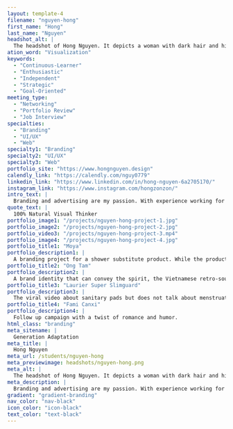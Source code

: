```yaml
---
layout: template-4
filename: "nguyen-hong"
first_name: "Hong"
last_name: "Nguyen"
headshot_alt: |
  The headshot of Hong Nguyen. It depicts a woman with dark hair and highlights smiling. She is wearing a dark turtle-neck shirt with her arms crossed.
ation_word: "Visualization"
keywords:
  - "Continuous-Learner"
  - "Enthusiastic"
  - "Independent"
  - "Strategic"
  - "Goal-Oriented"
meeting_type:
  - "Networking"
  - "Portfolio Review"
  - "Job Interview"
specialties:
  - "Branding"
  - "UI/UX"
  - "Web"
specialty1: "Branding"
specialty2: "UI/UX"
specialty3: "Web"
portfolio_site: "https://www.hongnguyen.design"
calendly_link: "https://calendly.com/nguy0779"
linkedin_link: "https://www.linkedin.com/in/hong-nguyen-6a2705170/"
instagram_link: "https://www.instagram.com/hongzonzon/"
intro_text: |
  Branding and advertising are my passion. With experience working for agencies, organizations for the past years, I believe there is always a creative way to solve a problem even if it is just a mediocre problem.
quote_text: |
  100% Natural Visual Thinker
portfolio_image1: "/projects/nguyen-hong-project-1.jpg"
portfolio_image2: "/projects/nguyen-hong-project-2.jpg"
portfolio_video3: "/projects/nguyen-hong-project-3.mp4"
portfolio_image4: "/projects/nguyen-hong-project-4.jpg"
portfolio_title1: "Moya"
portfolio_description1: |
  A branding project for a shower substitute product. While the product is still being developed, a brand identity system that needs to be created has all flexibility and creative freedom.
portfolio_title2: "Ong Tam"
portfolio_description2: |
  A brand identity that can convey the spirit, the Vietnamese retro-soul but still relevant to the modern days.
portfolio_title3: "Laurier Super Slimguard"
portfolio_description3: |
  The viral video about sanitary pads but does not talk about menstruation, tiredness, exhausting.
portfolio_title4: "Fami Canxi"
portfolio_description4: |
  Follow up campaign with a twist of romance and humor.
html_class: "branding"
meta_sitename: |
  Generation Adaptation
meta_title: |
  Hong Nguyen
meta_url: /students/nguyen-hong
meta_previewimage: headshots/nguyen-hong.png
meta_alt: |
  The headshot of Hong Nguyen. It depicts a woman with dark hair and highlights smiling. She is wearing a dark turtle-neck shirt with her arms crossed.
meta_description: |
  Branding and advertising are my passion. With experience working for agencies, organizations for the past years, I believe there is always a creative way to solve a problem even if it is just a mediocre problem.
gradient: "gradient-branding"
nav_color: "nav-black"
icon_color: "icon-black"
text_color: "text-black"
---
```

